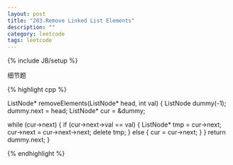 ```yaml
---
layout: post
title: "203.Remove Linked List Elements"
description: ""
category: leetcode
tags: leetcode
---
```

{% include JB/setup %}

细节题

{% highlight cpp %}

ListNode* removeElements(ListNode* head, int val) {
  ListNode dummy(-1);
  dummy.next = head;
  ListNode* cur = &dummy;

  while (cur->next) {
    if (cur->next->val == val) {
      ListNode* tmp = cur->next;
      cur->next = cur->next->next;
      delete tmp;
    }
    else {
        cur = cur->next;
    }
  }
  return dummy.next;
}

{% endhighlight %}

